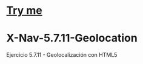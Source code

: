 # [Try me](https://mcarmonaa.github.io/X-Nav-5.7.11-Geolocation/)

# X-Nav-5.7.11-Geolocation
Ejercicio 5.7.11 - Geolocalización con HTML5
